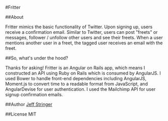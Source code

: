 #Fritter

##About

Fritter mimics the basic functionality of Twitter. Upon signing up, users receive a confirmation email. Similar to Twitter, users can post "freets" or messages, follower / unfollow other users and see their freets. When a user mentions another user in a freet, the tagged user receives an email with the freet.

##So, what's under the hood?

Thanks for asking! Fritter is an Angular on Rails app, which means I constructed an API using Ruby on Rails which is consumed by AngularJS. I used Bower to handle front-end dependencies including AngularJS, Moment.js to convert time to a readable format from JavaScript, and AngularDevise for user authentication. I used the Mailchimp API for user signup confirmation emails.

##Author
[Jeff Stringer](http://jeffstringer.github.io)

##License
MIT